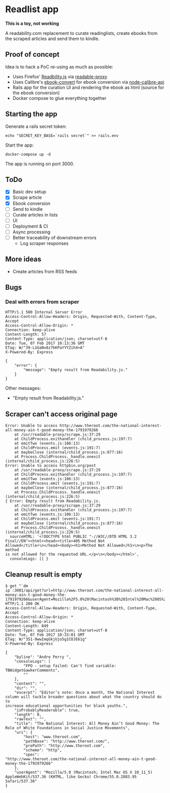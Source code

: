 # Readlist app

**This is a toy, not working**

A readability.com replacement to curate readinglists, create ebooks from
the scraped articles and send them to kindle.

## Proof of concept

Idea is to hack a PoC re-using as much as possible:

* Uses Firefox' [Readbility.js](https://github.com/mozilla/readability) via [readable-proxy](https://github.com/n1k0/readable-proxy/)
* Uses Calibre's
  [ebook-convert](https://manual.calibre-ebook.com/generated/en/ebook-convert.html) for ebook conversion via [node-calibre-api](https://github.com/denouche/node-calibre-api)
* Rails app for the curation UI and rendering the ebook as html (source
  for the ebook conversion)
* Docker compose to glue everything together

## Starting the app

Generate a rails secret token:
```
echo "SECRET_KEY_BASE=`rails secret`" >> rails.env
```


Start the app:
```
docker-compose up -d
```
The app is running on port 3000.

## ToDo

* [x] Basic dev setup
* [x] Scrape article
* [x] Ebook conversion
* [ ] Send to kindle
* [ ] Curate articles in lists
* [ ] UI
* [ ] Deployment & CI
* [ ] Async processing
* [ ] Better traceability of downstream errors
  * Log scraper responses

## More ideas

* Create articles from RSS feeds

## Bugs
### Deal with errors from scraper

```
HTTP/1.1 500 Internal Server Error
Access-Control-Allow-Headers: Origin, Requested-With, Content-Type,
Accept
Access-Control-Allow-Origin: *
Connection: keep-alive
Content-Length: 57
Content-Type: application/json; charset=utf-8
Date: Tue, 07 Feb 2017 10:13:36 GMT
ETag: W/"39-L1GaNx8z7kKPaYYYZih4+A"
X-Powered-By: Express

{
    "error": {
        "message": "Empty result from Readability.js."
    }
}
```
Other messages:
* "Empty result from Readability.js."

## Scraper can't access original page

```
Error: Unable to access http://www.theroot.com/the-national-interest-all-money-ain-t-good-money-the-1791979266
    at /usr/readable-proxy/scrape.js:37:29
    at ChildProcess.exithandler (child_process.js:197:7)
    at emitTwo (events.js:106:13)
    at ChildProcess.emit (events.js:191:7)
    at maybeClose (internal/child_process.js:877:16)
    at Process.ChildProcess._handle.onexit
(internal/child_process.js:226:5)
Error: Unable to access httpbin.org/post
    at /usr/readable-proxy/scrape.js:37:29
    at ChildProcess.exithandler (child_process.js:197:7)
    at emitTwo (events.js:106:13)
    at ChildProcess.emit (events.js:191:7)
    at maybeClose (internal/child_process.js:877:16)
    at Process.ChildProcess._handle.onexit
(internal/child_process.js:226:5)
{ Error: Empty result from Readability.js.
    at /usr/readable-proxy/scrape.js:37:29
    at ChildProcess.exithandler (child_process.js:197:7)
    at emitTwo (events.js:106:13)
    at ChildProcess.emit (events.js:191:7)
    at maybeClose (internal/child_process.js:877:16)
    at Process.ChildProcess._handle.onexit
(internal/child_process.js:226:5)
  sourceHTML: '<!DOCTYPE html PUBLIC "-//W3C//DTD HTML 3.2
Final//EN"><html><head><title>405 Method Not
Allowed</title>\n</head><body><h1>Method Not Allowed</h1>\n<p>The method
is not allowed for the requested URL.</p>\n</body></html>',
  consoleLogs: [] }
```

## Cleanup result is empty

```
$ get "`dm
ip`:3001/api/get?url=http://www.theroot.com/the-national-interest-all-money-ain-t-good-money-the-1791979266&userAgent=Mozilla%2F5.0%20(Macintosh%3B%20Intel%20Mac%20OS%20X%2010_11_5)%20AppleWebKit%2F537.36%20(KHTML%2C%20like%20Gecko)%20Chrome%2F55.0.2883.95%20Safari%2F537.36"
HTTP/1.1 200 OK
Access-Control-Allow-Headers: Origin, Requested-With, Content-Type,
Accept
Access-Control-Allow-Origin: *
Connection: keep-alive
Content-Length: 849
Content-Type: application/json; charset=utf-8
Date: Tue, 07 Feb 2017 10:33:01 GMT
ETag: W/"351-9wwImqGkjUjo5g1COJE61g"
X-Powered-By: Express

{
    "byline": "Andre Perry ",
    "consoleLogs": [
        "FPO - setup failed: Can't find variable:
TBWidgetGawkerComments",
        ""
    ],
    "content": "",
    "dir": "",
    "excerpt": "Editor’s note: Once a month, the National Interest
column will tackle broader questions about what the country should do to
increase educational opportunities for black youths.",
    "isProbablyReaderable": true,
    "length": 0,
    "rawText": "",
    "title": "The National Interest: All Money Ain’t Good Money: The
Role of White Foundations in Social Justice Movements",
    "uri": {
        "host": "www.theroot.com",
        "pathBase": "http://www.theroot.com/",
        "prePath": "http://www.theroot.com",
        "scheme": "http",
        "spec":
"http://www.theroot.com/the-national-interest-all-money-ain-t-good-money-the-1791979266"
    },
    "userAgent": "Mozilla/5.0 (Macintosh; Intel Mac OS X 10_11_5)
AppleWebKit/537.36 (KHTML, like Gecko) Chrome/55.0.2883.95
Safari/537.36"
}
```
